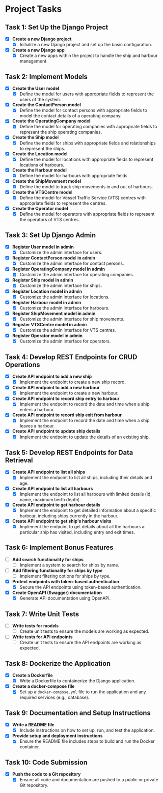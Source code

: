 # Project Tasks

## Task 1: Set Up the Django Project

- [x] **Create a new Django project**
  - [x] Initialize a new Django project and set up the basic configuration.
- [x] **Create a new Django app**
  - [x] Create a new apps within the project to handle the ship and harbour management.

## Task 2: Implement Models

- [x] **Create the User model**
  - [x] Define the model for users with appropriate fields to represent the users of the system.
- [x] **Create the ContactPerson model**
  - [x] Define the model for contact persons with appropriate fields to model the contact details of a operating company.
- [x] **Create the OperatingCompany model**
  - [x] Define the model for operating companies with appropriate fields to represent the ship operating companies.
- [x] **Create the Ship model**
  - [x] Define the model for ships with appropriate fields and relationships to represent the ships.
- [x] **Create the Location model**
  - [x] Define the model for locations with appropriate fields to represent locations of harbours.
- [x] **Create the Harbour model**
  - [x] Define the model for harbours with appropriate fields.
- [x] **Create the ShipMovement model**
  - [x] Define the model to track ship movements in and out of harbours.
- [x] **Create the VTSCentre model**
  - [x] Define the model for Vessel Traffic Service (VTS) centres with appropriate fields to represent the centres.
- [x] **Create the Operator model**
  - [x] Define the model for operators with appropriate fields to represent the operators of VTS centres.

## Task 3: Set Up Django Admin

- [x] **Register User model in admin**
  - [x] Customize the admin interface for users.
- [x] **Register ContactPerson model in admin**
  - [x] Customize the admin interface for contact persons.
- [x] **Register OperatingCompany model in admin**
  - [x] Customize the admin interface for operating companies.
- [x] **Register Ship model in admin**
  - [x] Customize the admin interface for ships.
- [x] **Register Location model in admin**
  - [x] Customize the admin interface for locations.
- [x] **Register Harbour model in admin**
  - [x] Customize the admin interface for harbours.
- [x] **Register ShipMovement model in admin**
  - [x] Customize the admin interface for ship movements.
- [x] **Register VTSCentre model in admin**
  - [x] Customize the admin interface for VTS centres.
- [x] **Register Operator model in admin**
  - [x] Customize the admin interface for operators.

## Task 4: Develop REST Endpoints for CRUD Operations

- [x] **Create API endpoint to add a new ship**
  - [x] Implement the endpoint to create a new ship record.
- [x] **Create API endpoint to add a new harbour**
  - [x] Implement the endpoint to create a new harbour.
- [x] **Create API endpoint to record ship entry to harbour**
  - [x] Implement the endpoint to record the date and time when a ship enters a harbour.
- [x] **Create API endpoint to record ship exit from harbour**
  - [x] Implement the endpoint to record the date and time when a ship leaves a harbour.
- [x] **Create API endpoint to update ship details**
  - [x] Implement the endpoint to update the details of an existing ship.

## Task 5: Develop REST Endpoints for Data Retrieval

- [x] **Create API endpoint to list all ships**
  - [x] Implement the endpoint to list all ships, including their details and age.
- [x] **Create API endpoint to list all harbours**
  - [x] Implement the endpoint to list all harbours with limited details (id, name, maximum berth depth).
- [x] **Create API endpoint to get harbour details**
  - [x] Implement the endpoint to get detailed information about a specific harbour, including ships currently in the harbour.
- [x] **Create API endpoint to get ship's harbour visits**
  - [x] Implement the endpoint to get details about all the harbours a particular ship has visited, including entry and exit times.

## Task 6: Implement Bonus Features

- [ ] **Add search functionality for ships**
  - [ ] Implement a system to search for ships by name.
- [ ] **Add filtering functionality for ships by type**
  - [ ] Implement filtering options for ships by type.
- [x] **Protect endpoints with token-based authentication**
  - [x] Secure the API endpoints using token-based authentication.
- [x] **Create OpenAPI (Swagger) documentation**
  - [x] Generate API documentation using OpenAPI.

## Task 7: Write Unit Tests

- [ ] **Write tests for models**
  - [ ] Create unit tests to ensure the models are working as expected.
- [ ] **Write tests for API endpoints**
  - [ ] Create unit tests to ensure the API endpoints are working as expected.

## Task 8: Dockerize the Application

- [x] **Create a Dockerfile**
  - [x] Write a Dockerfile to containerize the Django application.
- [x] **Create a docker-compose file**
  - [x] Set up a `docker-compose.yml` file to run the application and any required services (e.g., database).

## Task 9: Documentation and Setup Instructions

- [x] **Write a README file**
  - [x] Include instructions on how to set up, run, and test the application.
- [x] **Provide setup and deployment instructions**
  - [x] Ensure the README file includes steps to build and run the Docker container.

## Task 10: Code Submission

- [x] **Push the code to a Git repository**
  - [x] Ensure all code and documentation are pushed to a public or private Git repository.
